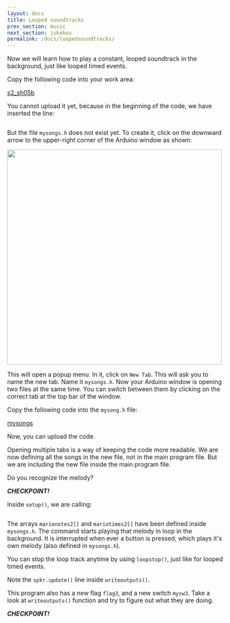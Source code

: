 ```yaml
---
layout: docs
title: Looped soundtracks
prev_section: music
next_section: jukebox
permalink: /docs/loopedsoundtracks/
---
```


Now we will learn how to play a constant, looped soundtrack in the
background, just like looped timed events.

Copy the following code into your work area:

<a href="{{ site.baseurl }}/sketches/01_blink.txt">s2_sh05b</a>

You cannot upload it yet, because in the beginning of the code, we have inserted the line:

```#include "mysongs.h"
```

But the file ```mysongs.h``` does not exist yet. To create it, click
on the downward arrow to the upper-right corner of the Arduino window
as shown:

<img src="{{ site.baseurl }}/img/arduino-newtab.png" style="width: 500px"/>


This will open a popup menu. In it, click on ```New Tab```. This will
ask you to name the new tab. Name it ```mysongs.h```. Now your Arduino
window is opening two files at the same time. You can switch between
them by clicking on the correct tab at the top bar of the window.

Copy the following code into the ```mysong.h``` file:

<a href="{{ site.baseurl }}/sketches/mysongs.h">mysongs</a>


Now, you can upload the code.

Opening multiple tabs is a way of keeping the code more readable. We
are now defining all the songs in the new file, not in the main
program file. But we are including the new file inside the main
program file.

Do you recognize the melody?

**_CHECKPOINT!_**

Inside ```setup()```, we are calling:

```spkr.loopstart(marionotes2, mariotimes2, 61);
```


The arrays ```marionotes2[]``` and ```mariotimes2[]``` have been
defined inside ```mysongs.h```. The command starts playing that melody
in loop in the background. It is interrupted when ever a button is
pressed, which plays it's own melody (also defined in ```mysongs.h```).

You can stop the loop track anytime by using ```loopstop()```, just
like for looped timed events.

Note the ```spkr.update()``` line inside ```writeoutputs()```.

This program also has a new flag ```flag3```, and a new switch
```mysw3```.  Take a look at ```writeoutputs()``` function and try to
figure out what they are doing.

**_CHECKPOINT!_**

